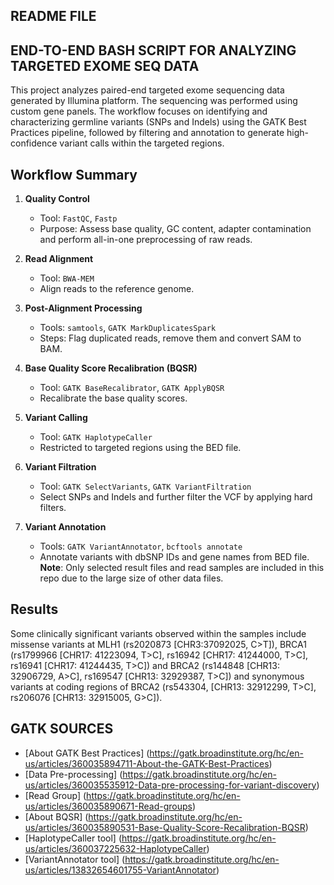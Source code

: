 ## README FILE

## END-TO-END BASH SCRIPT FOR ANALYZING TARGETED EXOME SEQ DATA 
This project analyzes paired-end targeted exome sequencing data generated by Illumina platform. The sequencing was performed using custom gene panels. The workflow focuses on identifying and characterizing germline variants (SNPs and Indels) using the GATK Best Practices pipeline, followed by filtering and annotation to generate high-confidence variant calls within the targeted regions.

## Workflow Summary

1. **Quality Control**
   - Tool: `FastQC`, `Fastp`
   - Purpose: Assess base quality, GC content, adapter contamination and perform all-in-one preprocessing of raw reads.

2. **Read Alignment**
   - Tool: `BWA-MEM`
   - Align reads to the reference genome.

3. **Post-Alignment Processing**
   - Tools: `samtools`, `GATK MarkDuplicatesSpark`
   - Steps: Flag duplicated reads, remove them and convert SAM to BAM.

4. **Base Quality Score Recalibration (BQSR)**
   - Tool: `GATK BaseRecalibrator`, `GATK ApplyBQSR`
   - Recalibrate the base quality scores.

5. **Variant Calling**
   - Tool: `GATK HaplotypeCaller`
   - Restricted to targeted regions using the BED file.

6. **Variant Filtration**
   - Tool: `GATK SelectVariants`, `GATK VariantFiltration`
   - Select SNPs and Indels and further filter the VCF by applying hard filters.

7. **Variant Annotation**
   - Tools: `GATK VariantAnnotator`, `bcftools annotate`
   - Annotate variants with dbSNP IDs and gene names from BED file.
**Note**: Only selected result files and read samples are included in this repo due to the large size of other data files.

## Results
Some clinically significant variants observed within the samples include missense variants at MLH1 (rs2020873 [CHR3:37092025, C>T]), BRCA1 (rs1799966 [CHR17: 41223094, T>C], rs16942 [CHR17: 41244000, T>C], rs16941 [CHR17: 41244435, T>C]) and BRCA2 (rs144848 [CHR13: 32906729, A>C], rs169547 [CHR13: 32929387, T>C]) and synonymous variants at coding regions of BRCA2 (rs543304, [CHR13: 32912299, T>C], rs206076 [CHR13: 32915005, G>C]). 

## GATK SOURCES
- [About GATK Best Practices] (https://gatk.broadinstitute.org/hc/en-us/articles/360035894711-About-the-GATK-Best-Practices)
- [Data Pre-processing] (https://gatk.broadinstitute.org/hc/en-us/articles/360035535912-Data-pre-processing-for-variant-discovery)
- [Read Group] (https://gatk.broadinstitute.org/hc/en-us/articles/360035890671-Read-groups)
- [About BQSR] (https://gatk.broadinstitute.org/hc/en-us/articles/360035890531-Base-Quality-Score-Recalibration-BQSR)
- [HaplotypeCaller tool] (https://gatk.broadinstitute.org/hc/en-us/articles/360037225632-HaplotypeCaller)
- [VariantAnnotator tool] (https://gatk.broadinstitute.org/hc/en-us/articles/13832654601755-VariantAnnotator)











